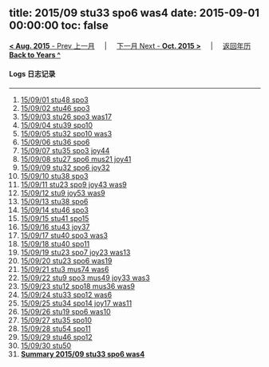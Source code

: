 title: 2015/09 stu33 spo6 was4
date: 2015-09-01 00:00:00
toc: false
---
[**< Aug. 2015** - Prev 上一月](/lifelogs/2015/08/index.html) &nbsp; &nbsp; | &nbsp; &nbsp; [下一月 Next - **Oct. 2015 >**](/lifelogs/2015/10/index.html) &nbsp; &nbsp; |  &nbsp; &nbsp; [返回年历 **Back to Years ^**](/lifelogs)
<br/>
#### Logs 日志记录
---
1. [15/09/01 stu48 spo3](/lifelogs/2015/09/d01.html)
2. [15/09/02 stu46 spo3](/lifelogs/2015/09/d02.html)
3. [15/09/03 stu26 spo3 was17](/lifelogs/2015/09/d03.html)
4. [15/09/04 stu39 spo10](/lifelogs/2015/09/d04.html)
5. [15/09/05 stu32 spo10 was3](/lifelogs/2015/09/d05.html)
6. [15/09/06 stu36 spo6](/lifelogs/2015/09/d06.html)
7. [15/09/07 stu35 spo3 joy44](/lifelogs/2015/09/d07.html)
8. [15/09/08 stu27 spo6 mus21 joy41](/lifelogs/2015/09/d08.html)
9. [15/09/09 stu32 spo6 joy32](/lifelogs/2015/09/d09.html)
10. [15/09/10 stu38 spo3](/lifelogs/2015/09/d10.html)
11. [15/09/11 stu23 spo9 joy43 was9](/lifelogs/2015/09/d11.html)
12. [15/09/12 stu9 joy53 was9](/lifelogs/2015/09/d12.html)
13. [15/09/13 stu38 spo6](/lifelogs/2015/09/d13.html)
14. [15/09/14 stu46 spo3](/lifelogs/2015/09/d14.html)
15. [15/09/15 stu41 spo15](/lifelogs/2015/09/d15.html)
16. [15/09/16 stu43 joy37](/lifelogs/2015/09/d16.html)
17. [15/09/17 stu40 spo3 was3](/lifelogs/2015/09/d17.html)
18. [15/09/18 stu40 spo11](/lifelogs/2015/09/d18.html)
19. [15/09/19 stu23 spo7 joy23 was13](/lifelogs/2015/09/d19.html)
20. [15/09/20 stu23 spo6 was19](/lifelogs/2015/09/d20.html)
21. [15/09/21 stu3 mus74 was6](/lifelogs/2015/09/d21.html)
22. [15/09/22 stu9 spo3 mus49 joy33 was3](/lifelogs/2015/09/d22.html)
23. [15/09/23 stu12 spo18 mus36 was9](/lifelogs/2015/09/d23.html)
24. [15/09/24 stu33 spo12 was6](/lifelogs/2015/09/d24.html)
25. [15/09/25 stu34 spo14 joy17 was11](/lifelogs/2015/09/d25.html)
26. [15/09/26 stu19 spo6 was10](/lifelogs/2015/09/d26.html)
27. [15/09/27 stu35 spo10](/lifelogs/2015/09/d27.html)
28. [15/09/28 stu54 spo11](/lifelogs/2015/09/d28.html)
29. [15/09/29 stu46 spo12](/lifelogs/2015/09/d29.html)
30. [15/09/30 stu50](/lifelogs/2015/09/d30.html)
32. [**Summary 2015/09 stu33 spo6 was4**](/lifelogs/2015/09/time_stat.html)
